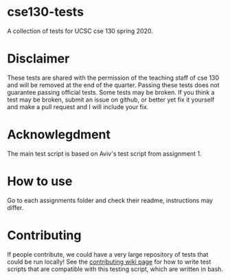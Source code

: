 # cse130-tests

A collection of tests for UCSC cse 130 spring 2020.

# Disclaimer

These tests are shared with the permission of the teaching staff of cse 130 and will be removed at the end of the quarter. Passing these tests does not guarantee passing official tests. Some tests may be broken. If you think a test may be broken, submit an issue on github, or better yet fix it yourself and make a pull request and I will include your fix.

# Acknowlegdment

The main test script is based on Aviv's test script from assignment 1. 

# How to use

Go to each assignments folder and check their readme, instructions may differ.

# Contributing

If people contribute, we could have a very large repository of tests that could be run locally! See the [contributing wiki page](https://github.com/zachjicha13/cse130-tests/wiki/Contributing) for how to write test scripts that are compatible with this testing script, which are written in bash.
